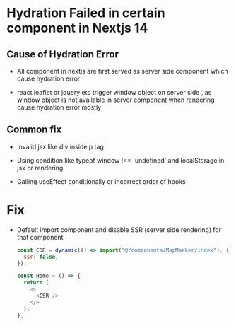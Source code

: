 # Hydration Failed in certain component in Nextjs 14

## Cause of Hydration Error

- All component in nextjs are first served as server side component which cause hydration error

- react leaflet or jquery etc trigger window object on server side , as window object is not available in server component when rendering cause hydration error mostly

## Common fix

- Invalid jsx like div inside p tag

- Using condition like typeof window !== 'undefined' and localStorage in jsx or rendering

- Calling useEffect conditionally or incorrect order of hooks

# Fix

- Default import component and disable SSR (server side rendering) for that component

  ```javascript
  const CSR = dynamic(() => import("@/components/MapMarker/index"), {
    ssr: false,
  });

  const Home = () => {
    return (
      <>
        <CSR />
      </>
    );
  };
  ```
